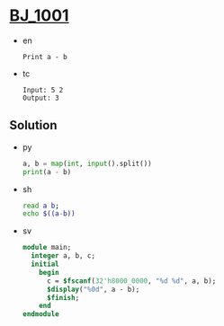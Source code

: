 # [BJ_1001](https://acmicpc.net/problem/1001)

* en

  ```en
  Print a - b
  ```

* tc

  ```tc
  Input: 5 2
  Output: 3
  ```

## Solution

* py

  ```py
  a, b = map(int, input().split())
  print(a - b)
  ```

* sh

  ```sh
  read a b;
  echo $((a-b))
  ```

* sv

  ```sv
  module main;
    integer a, b, c;
    initial
      begin
        c = $fscanf(32'h8000_0000, "%d %d", a, b);
        $display("%0d", a - b);
        $finish;
      end
  endmodule
  ```
